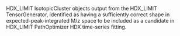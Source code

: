 HDX_LIMIT IsotopicCluster objects output from the HDX_LIMIT TensorGenerator, identified as having a sufficiently correct shape in expected-peak-integrated M/z space to be included as a candidate in HDX_LIMIT PathOptimizer HDX time-series fitting.
